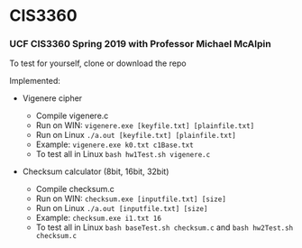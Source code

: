 # CIS3360

### UCF CIS3360 Spring 2019 with Professor Michael McAlpin

  To test for yourself, clone or download the repo  
  
  Implemented:
  - Vigenere cipher  
    * Compile vigenere.c
    * Run on WIN: `vigenere.exe [keyfile.txt] [plainfile.txt]`
    * Run on Linux `./a.out [keyfile.txt] [plainfile.txt]`
    * Example: `vigenere.exe k0.txt c1Base.txt`
    * To test all in Linux `bash hw1Test.sh vigenere.c`
  
  - Checksum calculator (8bit, 16bit, 32bit)
    * Compile checksum.c
    * Run on WIN: `checksum.exe [inputfile.txt] [size]`
    * Run on Linux `./a.out [inputfile.txt] [size]`
    * Example: `checksum.exe i1.txt 16`
    * To test all in Linux `bash baseTest.sh checksum.c` and `bash hw2Test.sh checksum.c`
  
